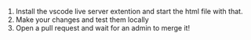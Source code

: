 1. Install the vscode live server extention and start the html file with that.
2. Make your changes and test them locally
3. Open a pull request and wait for an admin to merge it!
